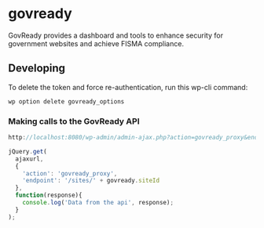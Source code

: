 # govready
GovReady provides a dashboard and tools to enhance security for government websites and achieve FISMA compliance.



## Developing

To delete the token and force re-authentication, run this wp-cli command:
```
wp option delete govready_options
```

### Making calls to the GovReady API
```javascript
http://localhost:8080/wp-admin/admin-ajax.php?action=govready_proxy&endpoint=/initialize&method=POST
```
```javascript
jQuery.get(
  ajaxurl, 
  {
    'action': 'govready_proxy',
    'endpoint': '/sites/' + govready.siteId
  }, 
  function(response){
    console.log('Data from the api', response);
  }
);
```